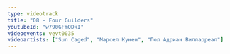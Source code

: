 ```yaml
---
type: videotrack
title: "08 - Four Guilders"
youtubeId: "w790GFmQDkI"
videoevents: vevt0035
videoartists: ["Sun Caged", "Марсел Кунен", "Пол Адриан Вилларреал"]
---
```

